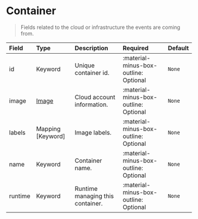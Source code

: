 [comment]: # (AUTOGENERATED MARKDOWN CONTENT)
# Container
> Fields related to the cloud or infrastructure the events are coming from.

| Field | Type | Description | Required | Default |
| :--- | :--- | :--- | :--- | :--- |
| id | Keyword | Unique container id. | :material-minus-box-outline: Optional | `None` |
| image | [Image](/howler/odm/class/image) | Cloud account information. | :material-minus-box-outline: Optional | `None` |
| labels | Mapping [Keyword] | Image labels. | :material-minus-box-outline: Optional | `None` |
| name | Keyword | Container name. | :material-minus-box-outline: Optional | `None` |
| runtime | Keyword | Runtime managing this container. | :material-minus-box-outline: Optional | `None` |